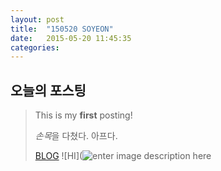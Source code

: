 ```yaml
---
layout: post
title:  "150520 SOYEON"
date:   2015-05-20 11:45:35
categories: 
---
```


## 오늘의 포스팅

>This is my **first** posting! 
>
>*손목*을 다쳤다. 아프다. 
>
>[BLOG](https://kut-fashion.github.io/)
>![HI](![enter image description here](http://www.elisarusso.com/wp-content/uploads/2013/01/blur_bg_band.jpg)